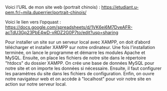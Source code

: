 Voici l’URL de mon site web (portrait chinois) : https://etudiant.u-pem.fr/~mila.duperrier/portrait-chinois/

Voici le lien vers l’opquast : https://docs.google.com/spreadsheets/d/1VK6ei6M7DveAFR-acTdU3Gp23PbE4wD-vRDZ2G0P7to/edit?usp=sharing

Pour installer un site sur un serveur local avec XAMPP, on doit d’abord télécharger et installer XAMPP sur notre ordinateur. Une fois l'installation terminée, on lance le programme et démarre les modules Apache et MySQL. Ensuite, on place les fichiers de notre site dans le répertoire "htdocs" du dossier XAMPP. 
On crée une base de données MySQL pour notre site et on importe les données si nécessaire. Ensuite, il faut configurer les paramètres du site dans les fichiers de configuration. Enfin, on ouvre notre navigateur web et on accède à "localhost" pour voir notre site en action sur notre serveur local.